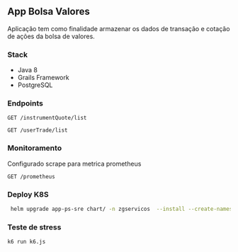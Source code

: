 ## App Bolsa Valores

Aplicação tem como finalidade armazenar os dados de transação e cotação de ações da bolsa de valores.


### Stack
- Java 8
- Grails Framework
- PostgreSQL

### Endpoints

`GET /instrumentQuote/list`

`GET /userTrade/list`

### Monitoramento
Configurado scrape para metrica prometheus

`GET /prometheus`

### Deploy K8S

```bash
 helm upgrade app-ps-sre chart/ -n zgservicos  --install --create-namespace 
```
### Teste de stress

```bash
k6 run k6.js
```
